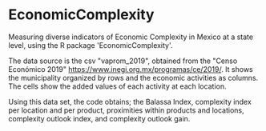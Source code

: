 # EconomicComplexity
Measuring diverse indicators of Economic Complexity in Mexico at a state level, using the R package 'EconomicComplexity'.


The data source is the csv "vaprom_2019", obtained from the "Censo Económico 2019" https://www.inegi.org.mx/programas/ce/2019/. It shows the municipality organized by rows and the economic activities as columns. The cells show the added values of each activity at each location. 


Using this data set, the code obtains; the Balassa Index, complexity index per location and per product, proximities within products and locations, complexity outlook index, and complexity outlook gain.

